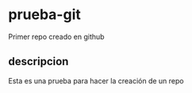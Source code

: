 # prueba-git
Primer repo creado en github

## descripcion
Esta es una prueba para hacer la creación de un repo
